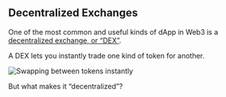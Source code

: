 ## Decentralized Exchanges

One of the most common and useful kinds of dApp in Web3 is a [decentralized exchange, or “DEX”](?glossaryAnchor=anchor).

A DEX lets you instantly trade one kind of token for another.

![Swapping between tokens instantly](/quests-images/key/6-KeyImage_SwapQuest.webp)

But what makes it “decentralized”?
